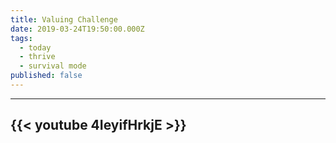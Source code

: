 ```yaml
---
title: Valuing Challenge
date: 2019-03-24T19:50:00.000Z
tags:
  - today
  - thrive
  - survival mode
published: false
---
```


---
{{< youtube 4IeyifHrkjE >}}
---
